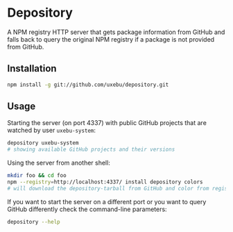 # Depository

A NPM registry HTTP server that gets package information from GitHub and falls back
to query the original NPM registry if a package is not provided from GitHub.

## Installation

~~~bash
npm install -g git://github.com/uxebu/depository.git
~~~

## Usage

Starting the server (on port 4337) with public GitHub projects that are watched by user `uxebu-system`:

~~~bash
depository uxebu-system
# showing available GitHub projects and their versions
~~~

Using the server from another shell:

~~~bash
mkdir foo && cd foo
npm --registry=http://localhost:4337/ install depository colors
# will download the depository-tarball from GitHub and color from registry.npmjs.org
~~~

If you want to start the server on a different port or you want to query GitHub differently
check the command-line parameters:

~~~bash
depository --help
~~~

